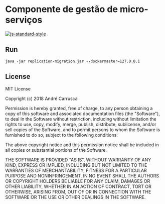 # Componente de gestão de micro-serviços

[![js-standard-style](https://img.shields.io/badge/code%20style-checkstyle-brightgreen.svg)](https://checkstyle.org/)

## Run
```
java -jar replication-migration.jar --dockermaster=127.0.0.1
```


## License

MIT License

Copyright (c) 2018 André Carrusca

Permission is hereby granted, free of charge, to any person obtaining a copy
of this software and associated documentation files (the "Software"), to deal
in the Software without restriction, including without limitation the rights
to use, copy, modify, merge, publish, distribute, sublicense, and/or sell
copies of the Software, and to permit persons to whom the Software is
furnished to do so, subject to the following conditions:

The above copyright notice and this permission notice shall be included in all
copies or substantial portions of the Software.

THE SOFTWARE IS PROVIDED "AS IS", WITHOUT WARRANTY OF ANY KIND, EXPRESS OR
IMPLIED, INCLUDING BUT NOT LIMITED TO THE WARRANTIES OF MERCHANTABILITY,
FITNESS FOR A PARTICULAR PURPOSE AND NONINFRINGEMENT. IN NO EVENT SHALL THE
AUTHORS OR COPYRIGHT HOLDERS BE LIABLE FOR ANY CLAIM, DAMAGES OR OTHER
LIABILITY, WHETHER IN AN ACTION OF CONTRACT, TORT OR OTHERWISE, ARISING FROM,
OUT OF OR IN CONNECTION WITH THE SOFTWARE OR THE USE OR OTHER DEALINGS IN THE
SOFTWARE.